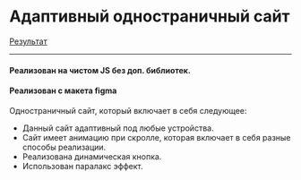 # Адаптивный одностраничный сайт
[Результат](https://maksgd.github.io/Site_ActiveBox/)
***
#### Реализован на чистом JS без доп. библиотек.
#### Реализован с макета figma

Одностраничный сайт, который включает в себя следующее: 
* Данный сайт адаптивный под любые устройства.
* Сайт имеет анимацию при скролле, которая включает в себя разные способы реализации.
* Реализована динамическая кнопка. 
* Использован паралакс эффект. 


